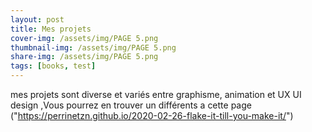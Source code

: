 ```yaml
---
layout: post
title: Mes projets 
cover-img: /assets/img/PAGE 5.png
thumbnail-img: /assets/img/PAGE 5.png
share-img: /assets/img/PAGE 5.png
tags: [books, test]
---
```


mes projets sont diverse et variés entre graphisme, animation et UX UI design 
,Vous pourrez en trouver un différents a cette page ("https://perrinetzn.github.io/2020-02-26-flake-it-till-you-make-it/")
